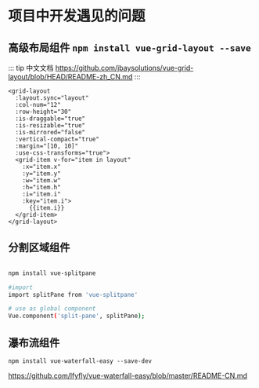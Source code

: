 # 项目中开发遇见的问题

## 高级布局组件 `npm install vue-grid-layout --save`

::: tip
中文文档
https://github.com/jbaysolutions/vue-grid-layout/blob/HEAD/README-zh_CN.md
:::

``` vue
<grid-layout
  :layout.sync="layout"
  :col-num="12"
  :row-height="30"
  :is-draggable="true"
  :is-resizable="true"
  :is-mirrored="false"
  :vertical-compact="true"
  :margin="[10, 10]"
  :use-css-transforms="true">
  <grid-item v-for="item in layout"
    :x="item.x"
    :y="item.y"
    :w="item.w"
    :h="item.h"
    :i="item.i"
    :key="item.i">
      {{item.i}}
  </grid-item>
</grid-layout>

```

## 分割区域组件

``` sh

npm install vue-splitpane

#import
import splitPane from 'vue-splitpane'

# use as global component
Vue.component('split-pane', splitPane);


```

## 瀑布流组件

`npm install vue-waterfall-easy --save-dev`

https://github.com/lfyfly/vue-waterfall-easy/blob/master/README-CN.md

